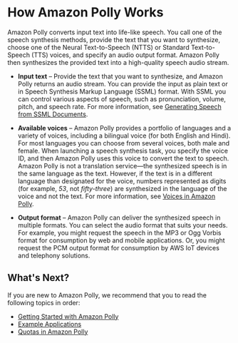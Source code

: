 # How Amazon Polly Works<a name="how-text-to-speech-works"></a>

Amazon Polly converts input text into life\-like speech\. You call one of the speech synthesis methods, provide the text that you want to synthesize, choose one of the Neural Text\-to\-Speech \(NTTS\) or Standard Text\-to\-Speech \(TTS\) voices, and specify an audio output format\. Amazon Polly then synthesizes the provided text into a high\-quality speech audio stream\.


+  **Input text** – Provide the text that you want to synthesize, and Amazon Polly returns an audio stream\. You can provide the input as plain text or in Speech Synthesis Markup Language \(SSML\) format\. With SSML you can control various aspects of speech, such as pronunciation, volume, pitch, and speech rate\. For more information, see [Generating Speech from SSML Documents](ssml.md)\.

   
+ **Available voices** – Amazon Polly provides a portfolio of languages and a variety of voices, including a bilingual voice \(for both English and Hindi\)\. For most languages you can choose from several voices, both male and female\. When launching a speech synthesis task, you specify the voice ID, and then Amazon Polly uses this voice to convert the text to speech\. Amazon Polly is not a translation service—the synthesized speech is in the same language as the text\. However, if the text is in a different language than designated for the voice, numbers represented as digits \(for example, *53*, not *fifty\-three*\) are synthesized in the language of the voice and not the text\. For more information, see [Voices in Amazon Polly](https://docs.aws.amazon.com/polly/latest/dg/voices-in-polly.html)\. 

   
+ **Output format** – Amazon Polly can deliver the synthesized speech in multiple formats\. You can select the audio format that suits your needs\. For example, you might request the speech in the MP3 or Ogg Vorbis format for consumption by web and mobile applications\. Or, you might request the PCM output format for consumption by AWS IoT devices and telephony solutions\.

  

## What's Next?<a name="how-it-works-what-next"></a>

If you are new to Amazon Polly, we recommend that you to read the following topics in order:
+ [Getting Started with Amazon Polly](getting-started.md)
+  [Example Applications](examples-for-using-polly.md) 
+  [Quotas in Amazon Polly](limits.md) 




